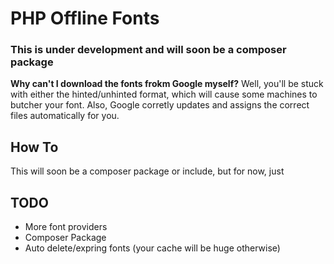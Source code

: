 PHP Offline  Fonts
==================

### **This is under development and will soon be a composer package**

**Why can't I download the fonts frokm Google myself?**
Well, you'll be stuck with either the hinted/unhinted format, which will cause some machines to butcher your font. Also, Google corretly updates and assigns the correct files automatically for you.

How To
----
This will soon be a composer package or include, but for now, just 


TODO
----
 - More font providers
 - Composer Package
 - Auto delete/expring fonts (your cache will be huge otherwise)
